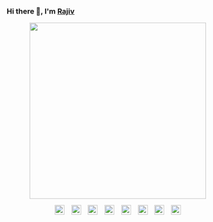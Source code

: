 ### Hi there 👋, I'm [Rajiv](https://iamrajiv.github.io/)

<!--
**iamrajiv/iamrajiv** is a ✨ _special_ ✨ repository because its `README.md` (this file) appears on your GitHub profile.

Here are some ideas to get you started:

- 🔭 I’m currently working on ...
- 🌱 I’m currently learning ...
- 👯 I’m looking to collaborate on ...
- 🤔 I’m looking for help with ...
- 💬 Ask me about ...
- 📫 How to reach me: ...
- 😄 Pronouns: ...
- ⚡ Fun fact: ...
-->

<p align="center">
<img src="https://github.com/iamrajiv/iamrajiv/blob/master/hi.gif" width="400" />
</p>
<p align="center">
<a href="https://www.facebook.com/iamrajivranjansingh"><img align="center" src="https://cdn.jsdelivr.net/npm/simple-icons@v3/icons/facebook.svg" width="22" /></a>
&nbsp;&nbsp;
<a href="https://gitlab.com/iamrajiv"><img align="center" src="https://cdn.jsdelivr.net/npm/simple-icons@v3/icons/gitlab.svg" width="22" /></a>
&nbsp;&nbsp;
<a href="https://www.instagram.com/iamrajivranjansingh/"><img align="center" src="https://cdn.jsdelivr.net/npm/simple-icons@v3/icons/instagram.svg" width="22" /></a>
&nbsp;&nbsp;
<a href="https://keybase.io/iamrajiv"><img align="center" src="https://cdn.jsdelivr.net/npm/simple-icons@v3/icons/keybase.svg" width="22" /></a>
&nbsp;&nbsp;
<a href="https://www.linkedin.com/in/iamrajivranjansingh/"><img align="center" src="https://cdn.jsdelivr.net/npm/simple-icons@v3/icons/linkedin.svg" width="22" /></a>
&nbsp;&nbsp;
<a href="hhttps://www.quora.com/profile/Rajiv-Ranjan-Singh-67"><img align="center" src="https://cdn.jsdelivr.net/npm/simple-icons@v3/icons/quora.svg" width="22" /></a>
&nbsp;&nbsp;
<a href="https://stackoverflow.com/users/10765954/rajiv-ranjan-singh?tab=profile"><img align="center" src="https://cdn.jsdelivr.net/npm/simple-icons@v3/icons/stackoverflow.svg" width="22" /></a>
&nbsp;&nbsp;
<a href="https://twitter.com/therajiv"><img align="center" src="https://cdn.jsdelivr.net/npm/simple-icons@v3/icons/twitter.svg" width="22" /></a>
</p>

